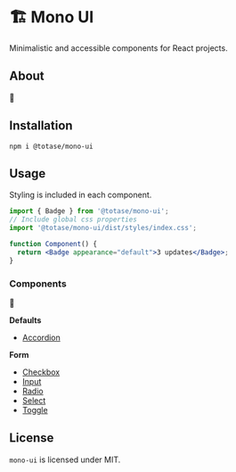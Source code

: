 # 🏗️ Mono UI

Minimalistic and accessible components for React projects.

## About

🚧

## Installation

```
npm i @totase/mono-ui
```

## Usage

Styling is included in each component.

```jsx
import { Badge } from '@totase/mono-ui';
// Include global css properties
import '@totase/mono-ui/dist/styles/index.css';

function Component() {
  return <Badge appearance="default">3 updates</Badge>;
}
```

### Components

🚧

**Defaults**

- [Accordion](./src/components/Accordion)

**Form**

- [Checkbox](./src/components/Checkbox)
- [Input](./src/components/Input)
- [Radio](./src/components/Radio)
- [Select](./src/components/Select)
- [Toggle](./src/components/Toggle)

## License

`mono-ui` is licensed under MIT.
